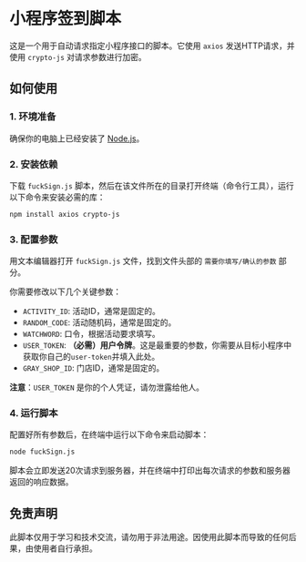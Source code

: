# 小程序签到脚本

这是一个用于自动请求指定小程序接口的脚本。它使用 `axios` 发送HTTP请求，并使用 `crypto-js` 对请求参数进行加密。

## 如何使用

### 1. 环境准备

确保你的电脑上已经安装了 [Node.js](https://nodejs.org/)。

### 2. 安装依赖

下载 `fuckSign.js` 脚本，然后在该文件所在的目录打开终端（命令行工具），运行以下命令来安装必需的库：

```bash
npm install axios crypto-js
```

### 3. 配置参数

用文本编辑器打开 `fuckSign.js` 文件，找到文件头部的 `需要你填写/确认的参数` 部分。

你需要修改以下几个关键参数：

- `ACTIVITY_ID`: 活动ID，通常是固定的。
- `RANDOM_CODE`: 活动随机码，通常是固定的。
- `WATCHWORD`: 口令，根据活动要求填写。
- `USER_TOKEN`: **（必需）用户令牌**。这是最重要的参数，你需要从目标小程序中获取你自己的`user-token`并填入此处。
- `GRAY_SHOP_ID`: 门店ID，通常是固定的。

**注意**：`USER_TOKEN` 是你的个人凭证，请勿泄露给他人。

### 4. 运行脚本

配置好所有参数后，在终端中运行以下命令来启动脚本：

```bash
node fuckSign.js
```

脚本会立即发送20次请求到服务器，并在终端中打印出每次请求的参数和服务器返回的响应数据。

## 免责声明

此脚本仅用于学习和技术交流，请勿用于非法用途。因使用此脚本而导致的任何后果，由使用者自行承担。
